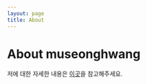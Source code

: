 ```yaml
---
layout: page
title: About
---
```




# About museonghwang

저에 대한 자세한 내용은 <a href="https://wooded-heath-663.notion.site/2b640db30bcb47ebb4699407d41bbc9d">이곳</a>을 참고해주세요.